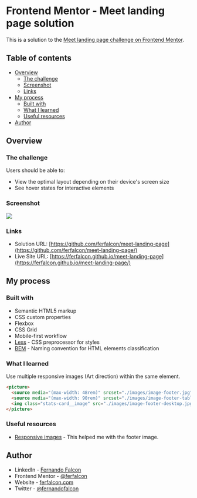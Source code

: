 # Frontend Mentor - Meet landing page solution

This is a solution to the [Meet landing page challenge on Frontend Mentor](https://www.frontendmentor.io/challenges/meet-landing-page-rbTDS6OUR).

## Table of contents

- [Overview](#overview)
  - [The challenge](#the-challenge)
  - [Screenshot](#screenshot)
  - [Links](#links)
- [My process](#my-process)
  - [Built with](#built-with)
  - [What I learned](#what-i-learned)
  - [Useful resources](#useful-resources)
- [Author](#author)

## Overview

### The challenge

Users should be able to:

- View the optimal layout depending on their device's screen size
- See hover states for interactive elements

### Screenshot

![](./screenshot.jpg)

### Links

- Solution URL: [https://github.com/ferfalcon/meet-landing-page](https://github.com/ferfalcon/meet-landing-page/)
- Live Site URL: [https://ferfalcon.github.io/meet-landing-page](https://ferfalcon.github.io/meet-landing-page/)

## My process

### Built with

- Semantic HTML5 markup
- CSS custom properties
- Flexbox
- CSS Grid
- Mobile-first workflow
- [Less](https://lesscss.org/) - CSS preprocessor for styles
- [BEM](https://getbem.com/) - Naming convention for HTML elements classification

### What I learned

Use multiple responsive images (Art direction) within the same element.

```html
<picture>
  <source media="(max-width: 48rem)" srcset="./images/image-footer.jpg">
  <source media="(max-width: 90rem)" srcset="./images/image-footer-tablet.jpg">
  <img class="stats-card__image" src="./images/image-footer-desktop.jpg" alt="Woman in videocall">
</picture>
```

### Useful resources

- [Responsive images](https://developer.mozilla.org/en-US/docs/Learn/HTML/Multimedia_and_embedding/Responsive_images/) - This helped me with the footer image.

## Author

- LinkedIn - [Fernando Falcon](https://www.linkedin.com/in/fernandofalcon/)
- Frontend Mentor - [@ferfalcon](https://www.frontendmentor.io/profile/ferfalcon/)
- Website - [ferfalcon.com](http://ferfalcon.com/)
- Twitter - [@fernandofalcon](https://www.twitter.com/fernandofalcon/)
